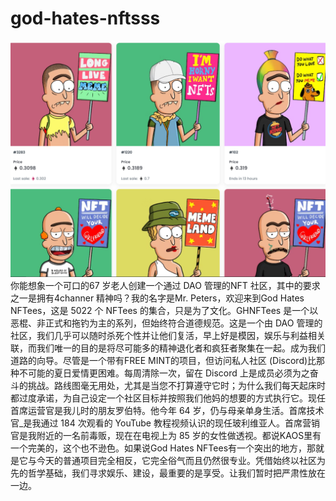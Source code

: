 # god-hates-nftsss

![NFT](20220829164838.png)你能想象一个可口的67 岁老人创建一个通过 DAO 管理的NFT 社区，其中的要求之一是拥有4channer 精神吗？我的名字是Mr. Peters，欢迎来到God Hates NFTees，这是 5022 个 NFTees 的集合，只是为了文化。GHNFTees 是一个以恶棍、非正式和拖钓为主的系列，但始终符合道德规范。这是一个由 DAO 管理的社区，我们几乎可以随时杀死个性并让他们复活，早上好是模因，娱乐与利益相关联，而我们唯一的目的是将尽可能多的精神退化者和疯狂者聚集在一起。成为我们道路的向导。尽管是一个带有FREE MINT的项目，但访问私人社区 (Discord)比那种不可能的夏日爱情更困难。每周清除一次，留在 Discord 上是成员必须为之奋斗的挑战。路线图毫无用处，尤其是当您不打算遵守它时；为什么我们每天起床时都过度承诺，为自己设定一个社区目标并按照我们他妈的想要的方式执行它。现任首席运营官是我儿时的朋友罗伯特。他今年 64 岁，仍与母亲单身生活。首席技术官_是我通过 184 次观看的 YouTube 教程视频认识的现任玻利维亚人。首席营销官是我附近的一名前毒贩，现在在电视上为 85 岁的女性做透视。都说KAOS里有一个完美的，这个也不逊色。如果说God Hates NFTees有一个突出的地方，那就是它与今天的普通项目完全相反，它完全俗气而且仍然很专业。凭借始终以社区为先的哲学基础，我们寻求娱乐、建设，最重要的是享受。让我们暂时把严肃性放在一边。
